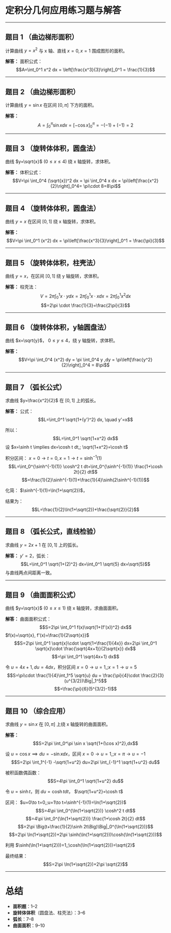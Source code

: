 
# 定积分几何应用练习题与解答

---

## 题目 1 （曲边梯形面积）

计算曲线 $y=x^2$ 与 x 轴、直线 $x=0, x=1$ 围成图形的面积。

**解答：**
面积公式：
$$A=\int_0^1 x^2 dx = \left[\frac{x^3}{3}\right]_0^1 = \frac{1}{3}$$

---

## 题目 2 （曲边梯形面积）

计算曲线 $y=\sin x$ 在区间 $[0,\pi]$ 下方的面积。

**解答：**
$$A=\int_0^\pi \sin x dx = [-\cos x]_0^\pi = -(-1)+(-1)=2$$

---

## 题目 3 （旋转体体积，圆盘法）

曲线 $y=\sqrt{x}$ ($0\le x\le 4$) 绕 x 轴旋转，求体积。

**解答：**
体积公式：
$$V=\pi \int_0^4 (\sqrt{x})^2 dx = \pi \int_0^4 x dx = \pi\left[\frac{x^2}{2}\right]_0^4= \pi\cdot 8=8\pi$$

---

## 题目 4 （旋转体体积，圆盘法）

曲线 $y=x$ 在区间 $[0,1]$ 绕 x 轴旋转，求体积。

**解答：**
$$V=\pi \int_0^1 (x^2) dx = \pi\left[\frac{x^3}{3}\right]_0^1 = \frac{\pi}{3}$$

---

## 题目 5 （旋转体体积，柱壳法）

曲线 $y=x$，在区间 $[0,1]$ 绕 y 轴旋转，求体积。

**解答：**
柱壳法：
$$V=2\pi \int_0^1 x\cdot y dx = 2\pi \int_0^1 x\cdot x dx=2\pi \int_0^1 x^2 dx$$
$$=2\pi \cdot \frac{1}{3}=\frac{2\pi}{3}$$

---

## 题目 6 （旋转体体积，y轴圆盘法）

曲线 $x=\sqrt{y}$， $0\le y \le 4$，绕 y 轴旋转，求体积。

**解答：**
$$V=\pi \int_0^4 (x^2) dy = \pi \int_0^4 y ,dy = \pi\left[\frac{y^2}{2}\right]_0^4 = 8\pi$$

---

## 题目 7 （弧长公式）

求曲线 $y=\frac{x^2}{2}$ 在 $[0,1]$ 上的弧长。

**解答：**
公式：
$$L=\int_0^1 \sqrt{1+(y')^2} dx, \quad y'=x$$
  
所以：
$$L=\int_0^1 \sqrt{1+x^2} dx$$
设 $x=\sinh t \implies dx=\cosh t dt,; \sqrt{1+x^2}=\cosh t$
  
积分区间： $x=0\to t=0, x=1\to t=\sinh^{-1}(1)$
$$L=\int_0^{\sinh^{-1}(1)} \cosh^2 t dt=\int_0^{\sinh^{-1}(1)} \frac{1+\cosh 2t}{2} dt$$
$$=\frac{1}{2}\sinh^{-1}(1)+\frac{1}{4}\sinh(2\sinh^{-1}(1))$$
  
化简： $\sinh^{-1}(1)=\ln(1+\sqrt{2})$，
  
结果为：
$$L=\frac{1}{2}\ln(1+\sqrt{2})+\frac{\sqrt{2}}{2}$$

---

## 题目 8 （弧长公式，直线检验）

求曲线 $y=2x+1$ 在 $[0,1]$ 上的弧长。

**解答：**
$y'=2$，弧长：
$$L=\int_0^1 \sqrt{1+(2)^2} dx=\int_0^1 \sqrt{5} dx=\sqrt{5}$$
与直线两点间距离一致。

---

## 题目 9 （曲面面积公式）

曲线 $y=\sqrt{x}$ ($0\le x\le 1$) 绕 x 轴旋转，求曲面面积。

**解答：**
曲面面积公式：
$$S=2\pi \int_0^1 f(x)\sqrt{1+(f'(x))^2} dx$$
$f(x)=\sqrt{x}, f'(x)=\frac{1}{2\sqrt{x}}$
$$S=2\pi \int_0^1 \sqrt{x}\cdot \sqrt{1+\frac{1}{4x}} dx=2\pi \int_0^1 \sqrt{x}\cdot \frac{\sqrt{4x+1}}{2\sqrt{x}} dx$$
$$=\pi \int_0^1 \sqrt{4x+1} dx$$
  
令 $u=4x+1, du=4dx$，积分区间 $x=0\to u=1,;x=1\to u=5$
$$S=\pi\cdot \frac{1}{4}\int_1^5 \sqrt{u} du = \frac{\pi}{4}\cdot \frac{2}{3}(u^{3/2})\Big|_1^5$$
$$=\frac{\pi}{6}(5^{3/2}-1)$$

---

## 题目 10 （综合应用）

求曲线 $y=\sin x$ 在 $[0,\pi]$ 上绕 x 轴旋转的曲面面积。

**解答：**
$$S=2\pi \int_0^\pi \sin x \sqrt{1+(\cos x)^2},dx$$
  
设 $u=\cos x \implies du=-\sin x dx$，区间 $x=0\to u=1,;x=\pi\to u=-1$
$$S=2\pi \int_1^{-1} -\sqrt{1+u^2} du=2\pi \int_{-1}^1 \sqrt{1+u^2} du$$
  
被积函数偶函数：
$$S=4\pi \int_0^1 \sqrt{1+u^2} du$$
  
令 $u=\sinh t$，则 $du=\cosh t dt$， $\sqrt{1+u^2}=\cosh t$
  
区间： $u=0\to t=0,;u=1\to t=\sinh^{-1}(1)=\ln(1+\sqrt{2})$
$$S=4\pi \int_0^{\ln(1+\sqrt{2})} \cosh^2 t dt$$
$$=4\pi \int_0^{\ln(1+\sqrt{2})} \frac{1+\cosh 2t}{2} dt$$
$$=2\pi \Big(t+\frac{1}{2}\sinh 2t\Big)\Big|_0^{\ln(1+\sqrt{2})}$$
$$=2\pi \ln(1+\sqrt{2})+2\pi \sinh(\ln(1+\sqrt{2}))\cosh(\ln(1+\sqrt{2}))$$
  
利用 $\sinh(\ln(1+\sqrt{2}))=1,;\cosh(\ln(1+\sqrt{2}))=\sqrt{2}$
  
最终结果：
$$S=2\pi \ln(1+\sqrt{2})+2\pi \sqrt{2}$$

---

# 总结

* **面积题**：1–2
* **旋转体体积**（圆盘法、柱壳法）：3–6
* **弧长**：7–8
* **曲面面积**：9–10



